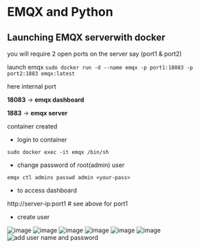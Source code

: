 # EMQX and Python

## Launching EMQX serverwith docker

you will require 2 open ports on the server say (port1 & port2)

launch emqx `sudo docker run -d --name emqx -p port1:18083 -p port2:1883 emqx:latest`

here internal port 

**18083** -> **emqx dashboard**

**1883** -> **emqx server**


container created

- login to container

`sudo docker exec -it emqx /bin/sh`

- change password of root(admin) user

`emqx ctl admins passwd admin <your-pass>`

- to access dashboard

http://server-ip:port1 # see above for port1

- create user

![image](https://user-images.githubusercontent.com/46744784/230608750-9e5308e5-2e31-4560-b681-f47b69958cf9.png)
![image](https://user-images.githubusercontent.com/46744784/230608802-04d4b048-18e0-40d1-95fb-68df1ccb7a6e.png)
![image](https://user-images.githubusercontent.com/46744784/230608842-5de1866a-10f5-4973-bc07-f561ec1504f2.png)
![image](https://user-images.githubusercontent.com/46744784/230608891-3b61c457-8468-42ea-9e7b-f2a2d339bbdc.png)
![image](https://user-images.githubusercontent.com/46744784/230608948-bad8d182-b77a-430c-80cb-564533c4a083.png)
![image](https://user-images.githubusercontent.com/46744784/230608987-689d8dc6-2e7e-4141-bf19-0bda6ae7b095.png)
![add user name and password](https://user-images.githubusercontent.com/46744784/230609065-6fc89d32-ef35-426b-ab63-123464435fc6.png)





